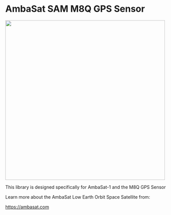 # AmbaSat SAM M8Q GPS Sensor 

<img src="assets/ambasat-SHT31.jpg?raw=true" width="500px">

This library is designed specifically for AmbaSat-1 and the M8Q GPS Sensor

Learn more about the AmbaSat Low Earth Orbit Space Satellite from:

https://ambasat.com
